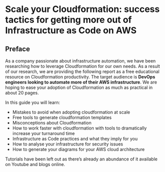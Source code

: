 # Scale your Cloudformation: success tactics for getting more out of Infrastructure as Code on AWS
## Preface
As a company passionate about infrastructure automation, we have been researching how to leverage Cloudformation for our own needs. As a result of our research, we are providing the following report as a free educational resource on Cloudformation productivity. The target audience is **DevOps engineers looking to automate more of their AWS infrastructure**. We are hoping to ease your adoption of Cloudformation as much as practical in about 20 pages.

In this guide you will learn:
- Mistakes to avoid when adopting cloudformation at scale
- Free tools to generate cloudformation templates
- Misconceptions about Cloudformation
- How to work faster with cloudformation with tools to dramatically increase your turnaround time
- Infrastructure as Code practices and what they imply for you
- How to analyse your infrastructure for security issues
- How to generate your diagrams for your AWS cloud architecture

Tutorials have been left out as there’s already an abundance of it available on Youtube and blogs online.
